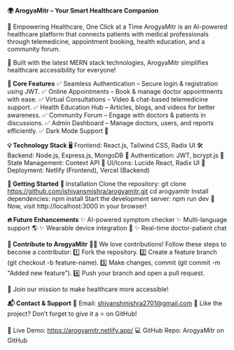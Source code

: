 **🌍 ArogyaMitr – Your Smart Healthcare Companion**


🏥 Empowering Healthcare, One Click at a Time
ArogyaMitr is an AI-powered healthcare platform that connects patients with medical professionals through telemedicine, appointment booking, health education, and a community forum.

🚀 Built with the latest MERN stack technologies, ArogyaMitr simplifies healthcare accessibility for everyone!

**🎯 Core Features**
✅ Seamless Authentication – Secure login & registration using JWT.
✅ Online Appointments – Book & manage doctor appointments with ease.
✅ Virtual Consultations – Video & chat-based telemedicine support.
✅ Health Education Hub – Articles, blogs, and videos for better awareness.
✅ Community Forum – Engage with doctors & patients in discussions.
✅ Admin Dashboard – Manage doctors, users, and reports efficiently.
✅ Dark Mode Support 🌙

**💡 Technology Stack**
🖥️ Frontend: React.js, Tailwind CSS, Radix UI
🛠️ Backend: Node.js, Express.js, MongoDB
🔐 Authentication: JWT, bcrypt.js
📡 State Management: Context API
🎨 UI/Icons: Lucide React, Radix UI
📍 Deployment: Netlify (Frontend), Vercel (Backend)

**🚀 Getting Started**
📌 Installation
Clone the repository:
git clone https://github.com/ishivansmishra/arogyamitr.git
cd arogyamitr
Install dependencies:
npm install
Start the development server:
npm run dev
🎉 Now, visit http://localhost:3000 in your browser!

**🔥 Future Enhancements**
✨ AI-powered symptom checker
✨ Multi-language support 🌎
✨ Wearable device integration 📱
✨ Real-time doctor-patient chat

**🤝 Contribute to ArogyaMitr**
👨‍💻 We love contributions! Follow these steps to become a contributor:
1️⃣ Fork the repository.
2️⃣ Create a feature branch (git checkout -b feature-name).
3️⃣ Make changes, commit (git commit -m "Added new feature").
4️⃣ Push your branch and open a pull request.

🔗 Join our mission to make healthcare more accessible!

**📬 Contact & Support**
📩 Email: shivanshmishra2701@gmail.com
🌟 Like the project? Don’t forget to give it a ⭐ on GitHub!

🚀 Live Demo: https://arogyamitr.netlify.app/
💻 GitHub Repo: ArogyaMitr on GitHub
